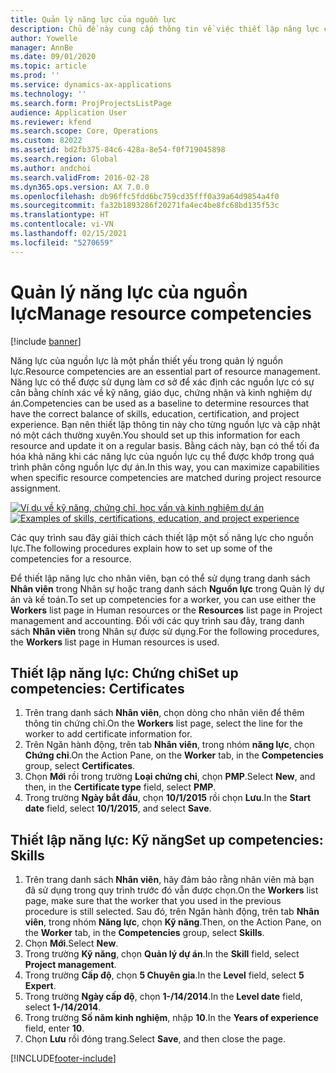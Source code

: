 ```yaml
---
title: Quản lý năng lực của nguồn lực
description: Chủ đề này cung cấp thông tin về việc thiết lập năng lực cho nguồn lực dự án.
author: Yowelle
manager: AnnBe
ms.date: 09/01/2020
ms.topic: article
ms.prod: ''
ms.service: dynamics-ax-applications
ms.technology: ''
ms.search.form: ProjProjectsListPage
audience: Application User
ms.reviewer: kfend
ms.search.scope: Core, Operations
ms.custom: 82022
ms.assetid: bd2fb375-84c6-428a-8e54-f0f719045898
ms.search.region: Global
ms.author: andchoi
ms.search.validFrom: 2016-02-28
ms.dyn365.ops.version: AX 7.0.0
ms.openlocfilehash: db96ffc5fdd6bc759cd35fff0a39a64d9854a4f0
ms.sourcegitcommit: fa32b1893286f20271fa4ec4be8fc68bd135f53c
ms.translationtype: HT
ms.contentlocale: vi-VN
ms.lasthandoff: 02/15/2021
ms.locfileid: "5270659"
---
```

# <a name="manage-resource-competencies"></a><span data-ttu-id="48433-103">Quản lý năng lực của nguồn lực</span><span class="sxs-lookup"><span data-stu-id="48433-103">Manage resource competencies</span></span>

[!include [banner](../includes/banner.md)]

<span data-ttu-id="48433-104">Năng lực của nguồn lực là một phần thiết yếu trong quản lý nguồn lực.</span><span class="sxs-lookup"><span data-stu-id="48433-104">Resource competencies are an essential part of resource management.</span></span> <span data-ttu-id="48433-105">Năng lực có thể được sử dụng làm cơ sở để xác định các nguồn lực có sự cân bằng chính xác về kỹ năng, giáo dục, chứng nhận và kinh nghiệm dự án.</span><span class="sxs-lookup"><span data-stu-id="48433-105">Competencies can be used as a baseline to determine resources that have the correct balance of skills, education, certification, and project experience.</span></span> <span data-ttu-id="48433-106">Bạn nên thiết lập thông tin này cho từng nguồn lực và cập nhật nó một cách thường xuyên.</span><span class="sxs-lookup"><span data-stu-id="48433-106">You should set up this information for each resource and update it on a regular basis.</span></span> <span data-ttu-id="48433-107">Bằng cách này, bạn có thể tối đa hóa khả năng khi các năng lực của nguồn lực cụ thể được khớp trong quá trình phân công nguồn lực dự án.</span><span class="sxs-lookup"><span data-stu-id="48433-107">In this way, you can maximize capabilities when specific resource competencies are matched during project resource assignment.</span></span>

<span data-ttu-id="48433-108">[![Ví dụ về kỹ năng, chứng chỉ, học vấn và kinh nghiệm dự án](./media/projectresourcing06-1024x383.jpg)](./media/projectresourcing06.jpg)</span><span class="sxs-lookup"><span data-stu-id="48433-108">[![Examples of skills, certifications, education, and project experience](./media/projectresourcing06-1024x383.jpg)](./media/projectresourcing06.jpg)</span></span>

<span data-ttu-id="48433-109">Các quy trình sau đây giải thích cách thiết lập một số năng lực cho nguồn lực.</span><span class="sxs-lookup"><span data-stu-id="48433-109">The following procedures explain how to set up some of the competencies for a resource.</span></span>

<span data-ttu-id="48433-110">Để thiết lập năng lực cho nhân viên, bạn có thể sử dụng trang danh sách **Nhân viên** trong Nhân sự hoặc trang danh sách **Nguồn lực** trong Quản lý dự án và kế toán.</span><span class="sxs-lookup"><span data-stu-id="48433-110">To set up competencies for a worker, you can use either the **Workers** list page in Human resources or the **Resources** list page in Project management and accounting.</span></span> <span data-ttu-id="48433-111">Đối với các quy trình sau đây, trang danh sách **Nhân viên** trong Nhân sự được sử dụng.</span><span class="sxs-lookup"><span data-stu-id="48433-111">For the following procedures, the **Workers** list page in Human resources is used.</span></span>

## <a name="set-up-competencies-certificates"></a><span data-ttu-id="48433-112">Thiết lập năng lực: Chứng chỉ</span><span class="sxs-lookup"><span data-stu-id="48433-112">Set up competencies: Certificates</span></span>

1. <span data-ttu-id="48433-113">Trên trang danh sách **Nhân viên**, chọn dòng cho nhân viên để thêm thông tin chứng chỉ.</span><span class="sxs-lookup"><span data-stu-id="48433-113">On the **Workers** list page, select the line for the worker to add certificate information for.</span></span>
2. <span data-ttu-id="48433-114">Trên Ngăn hành động, trên tab **Nhân viên**, trong nhóm **năng lực**, chọn **Chứng chỉ**.</span><span class="sxs-lookup"><span data-stu-id="48433-114">On the Action Pane, on the **Worker** tab, in the **Competencies** group, select **Certificates**.</span></span>
3. <span data-ttu-id="48433-115">Chọn **Mới** rồi trong trường **Loại chứng chỉ**, chọn **PMP**.</span><span class="sxs-lookup"><span data-stu-id="48433-115">Select **New**, and then, in the **Certificate type** field, select **PMP**.</span></span>
4. <span data-ttu-id="48433-116">Trong trường **Ngày bắt đầu**, chọn **10/1/2015** rồi chọn **Lưu**.</span><span class="sxs-lookup"><span data-stu-id="48433-116">In the **Start date** field, select **10/1/2015**, and select **Save**.</span></span>

## <a name="set-up-competencies-skills"></a><span data-ttu-id="48433-117">Thiết lập năng lực: Kỹ năng</span><span class="sxs-lookup"><span data-stu-id="48433-117">Set up competencies: Skills</span></span>

1. <span data-ttu-id="48433-118">Trên trang danh sách **Nhân viên**, hãy đảm bảo rằng nhân viên mà bạn đã sử dụng trong quy trình trước đó vẫn được chọn.</span><span class="sxs-lookup"><span data-stu-id="48433-118">On the **Workers** list page, make sure that the worker that you used in the previous procedure is still selected.</span></span> <span data-ttu-id="48433-119">Sau đó, trên Ngăn hành động, trên tab **Nhân viên**, trong nhóm **Năng lực**, chọn **Kỹ năng**.</span><span class="sxs-lookup"><span data-stu-id="48433-119">Then, on the Action Pane, on the **Worker** tab, in the **Competencies** group, select **Skills**.</span></span>
2. <span data-ttu-id="48433-120">Chọn **Mới**.</span><span class="sxs-lookup"><span data-stu-id="48433-120">Select **New**.</span></span>
3. <span data-ttu-id="48433-121">Trong trường **Kỹ năng**, chọn **Quản lý dự án**.</span><span class="sxs-lookup"><span data-stu-id="48433-121">In the **Skill** field, select **Project management**.</span></span>
4. <span data-ttu-id="48433-122">Trong trường **Cấp độ**, chọn **5 Chuyên gia**.</span><span class="sxs-lookup"><span data-stu-id="48433-122">In the **Level** field, select **5 Expert**.</span></span>
5. <span data-ttu-id="48433-123">Trong trường **Ngày cấp độ**, chọn **1-/14/2014**.</span><span class="sxs-lookup"><span data-stu-id="48433-123">In the **Level date** field, select **1-/14/2014**.</span></span>
6. <span data-ttu-id="48433-124">Trong trường **Số năm kinh nghiệm**, nhập **10**.</span><span class="sxs-lookup"><span data-stu-id="48433-124">In the **Years of experience** field, enter **10**.</span></span>
7. <span data-ttu-id="48433-125">Chọn **Lưu** rồi đóng trang.</span><span class="sxs-lookup"><span data-stu-id="48433-125">Select **Save**, and then close the page.</span></span>


[!INCLUDE[footer-include](../includes/footer-banner.md)]
